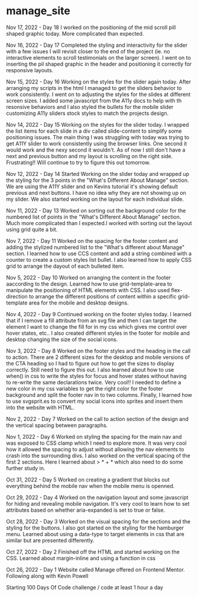 # manage_site

Nov 17, 2022 - Day 18
I worked on the positioning of the mid scroll pill shaped graphic today. More complicated than expected.

Nov 16, 2022 - Day 17
Completed the styling and interactivity for the slider with a few issues I will revisit closer to the end of the project (ie. no interactive elements to scroll testimonials on the larger screen). I went on to inserting the pil shaped graphic in the header and positioning it correctly for responsive layouts.

Nov 15, 2022 - Day 16
Working on the styles for the slider again today. After arranging my scripts in the html I managed to get the sliders behavior to work consistently. I went on to adjusting the styles for the slides at different screen sizes. I added some javascript from the A11y docs to help with th resonsive behaviors and I also styled the bullets for the mobile slider customizing A11y sliders stock styles to match the projects design.

Nov 14, 2022 - Day 15
Working on the styles for the slider today. I wrapped the list items for each slide in a div called slide-content to simplify some positioning issues. The main thing I was struggling with today was trying to get A11Y slider to work consistently using the browser links. One second it would work and the nexy second it wouldn't. As of now I still don't have a next and previous button and my layout is scrolling on the right side. Frustrating!! Will continue to try to figure this out tomorrow.

Nov 12, 2022 - Day 14
Started Working on the slider today and wrapped up the styling for the 3 points in the "What's Different About Manage" section. We are using the A11Y slider and on Kevins tutorial it's showing default previous and next buttons. I have no idea why they are not showing up on my slider. We also started working on the layout for each individual slide.

Nov 11, 2022 - Day 13
Worked on sorting out the background color for the numbered list of points in the "What's Different About Manage" section. Much more complicated than I expected.I worked with sorting out the layout using grid quite a bit.

Nov 7, 2022 - Day 11
Worked on the spacing for the footer content and adding the stylized numbered list to the "What's different about Manage" section. I learned how to use CCS content and add a string combined with a counter to create a custom styles list bullet. I also learned how to apply CSS grid to arrange the dayout of each bulleted item.

Nov 5, 2022 - Day 10
Worked on arranging the content in the footer aaccording to the design. Learned how to use grid-template-area to manipulate the positioning of HTML elements with CSS. I also used flex-direction to arrange the different positions of content within a specific grid-template area for the mobile and desktop designs.

Nov 4, 2022 - Day 9
Continued working on the footer styles today. I learned that if I remove a fill attribute from an svg file and then I can target the element I want to change the fill for in my css which gives me control over hover states, etc.. I also created different styles in the footer for mobile and desktop changing the size of the social icons.

Nov 3, 2022 - Day 8
Worked on the footer styles and the heading in the call to action. There are 2 different sizes for the desktop and mobile versions of the CTA heading so I had to figure out how to get the sizes to display correctly. Still need to figure this out. I also learned about how to use when() in css to write the styles for focus and hover states without having to re-write the same declarations twice. Very cool!! I needed to define a new color in my css variables to get the right color for the footer background and split the footer nav in to two columns. Finally, I learned how to use svgsprit.es to convert my social icons into sprites and insert them into the website with HTML.

Nov 2, 2022 - Day 7
Worked on the call to action section of the design and the vertical spacing between paragraphs.  

Nov 1, 2022 - Day 6
Worked on styling the spacing for the main nav and was exposed to CSS clamp which I need to explore more. It was very cool how it allowed the spacing to adjust without allowing the nav elements to crash into the surrounding divs. I also worked on the vertical spacing of the first 2 sections. Here I learned about > * + * which also need to do some further study in.

Oct 31, 2022 - Day 5 
Worked on creating a gradient that blocks out everything behind the mobile nav when the mobile menu is openned.

Oct 29, 2022 - Day 4
Worked on the navigation layout and some javascript for hiding and revealing mobile navigation. It's very cool to learn how to set attributes based on whether aria-expanded is set to true or false.

Oct 28, 2022 - Day 3
Worked on the visual spacing for the sections and the styling for the buttons. I also got started on the styling for the hamburger menu. Learned about using a data-type to target elements in css that are similar but are presented differently.

Oct 27, 2022 - Day 2
Finished off the HTML and started working on the CSS. Learned about margin-inline and using a function in css

Oct 26, 2022 - Day 1
Website called Manage offered on Frontend Mentor. Following along with Kevin Powell

Starting 100 Days Of Code challenge / code at least 1 hour a day
